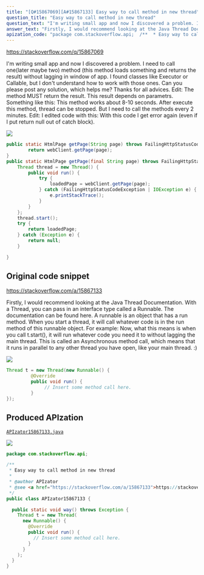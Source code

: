 ```yaml
---
title: "[Q#15867069][A#15867133] Easy way to call method in new thread"
question_title: "Easy way to call method in new thread"
question_text: "I'm writing small app and now I discovered a problem. I need to call one(later maybe two) method (this method loads something and returns the result) without lagging in window of app. I found classes like Executor or Callable, but I don't understand how to work with those ones. Can you please post any solution, which helps me? Thanks for all advices. Edit: The method MUST return the result. This result depends on parametrs. Something like this: This method works about 8-10 seconds. After execute this method, thread can be stopped. But I need to call the methods every 2 minutes. Edit: I edited code with this: With this code I get error again (even if I put return null out of catch block)."
answer_text: "Firstly, I would recommend looking at the Java Thread Documentation. With a Thread, you can pass in an interface type called a Runnable. The documentation can be found here. A runnable is an object that has a run method. When you start a thread, it will call whatever code is in the run method of this runnable object. For example: Now, what this means is when you call t.start(), it will run whatever code you need it to without lagging the main thread. This is called an Asynchronous method call, which means that it runs in parallel to any other thread you have open, like your main thread. :)"
apization_code: "package com.stackoverflow.api;  /**  * Easy way to call method in new thread  *  * @author APIzator  * @see <a href=\"https://stackoverflow.com/a/15867133\">https://stackoverflow.com/a/15867133</a>  */ public class APIzator15867133 {    public static void way() throws Exception {     Thread t = new Thread(       new Runnable() {         @Override         public void run() {           // Insert some method call here.         }       }     );   } }"
---
```


https://stackoverflow.com/q/15867069

I&#x27;m writing small app and now I discovered a problem.
I need to call one(later maybe two) method (this method loads something and returns the result) without lagging in window of app.
I found classes like Executor or Callable, but I don&#x27;t understand how to work with those ones.
Can you please post any solution, which helps me?
Thanks for all advices.
Edit: The method MUST return the result. This result depends on parametrs.
Something like this:
This method works about 8-10 seconds. After execute this method, thread can be stopped. But I need to call the methods every 2 minutes.
Edit: I edited code with this:
With this code I get error again (even if I put return null out of catch block).


<div class="code-logo"><img src="/stackoverflow.png" /></div>

```java
public static HtmlPage getPage(String page) throws FailingHttpStatusCodeException, MalformedURLException, IOException {
        return webClient.getPage(page);
}
public static HtmlPage getPage(final String page) throws FailingHttpStatusCodeException, MalformedURLException, IOException {
    Thread thread = new Thread() {
        public void run() {
            try {
                loadedPage = webClient.getPage(page);
            } catch (FailingHttpStatusCodeException | IOException e) {
                e.printStackTrace();
            }
        }
    };
    thread.start();
    try {
        return loadedPage;
    } catch (Exception e) {
        return null;
    }

}
```


## Original code snippet

https://stackoverflow.com/a/15867133

Firstly, I would recommend looking at the Java Thread Documentation.
With a Thread, you can pass in an interface type called a Runnable. The documentation can be found here. A runnable is an object that has a run method. When you start a thread, it will call whatever code is in the run method of this runnable object. For example:
Now, what this means is when you call t.start(), it will run whatever code you need it to without lagging the main thread. This is called an Asynchronous method call, which means that it runs in parallel to any other thread you have open, like your main thread. :)

<div class="code-logo"><img src="/stackoverflow.png" /></div>

```java
Thread t = new Thread(new Runnable() {
         @Override
         public void run() {
              // Insert some method call here.
         }
});
```

## Produced APIzation

[`APIzator15867133.java`](https://github.com/pasqualesalza/apization/raw/main/data/search/APIzator15867133.java)

<div class="code-logo"><img src="/apizator.png" /></div>

```java
package com.stackoverflow.api;

/**
 * Easy way to call method in new thread
 *
 * @author APIzator
 * @see <a href="https://stackoverflow.com/a/15867133">https://stackoverflow.com/a/15867133</a>
 */
public class APIzator15867133 {

  public static void way() throws Exception {
    Thread t = new Thread(
      new Runnable() {
        @Override
        public void run() {
          // Insert some method call here.
        }
      }
    );
  }
}

```